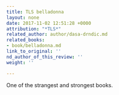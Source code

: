 ```yaml
---
title: TLS belladonna
layout: none
date: 2017-11-02 12:51:28 +0000
attribution: "*TLS*"
related_author: author/dasa-drndic.md
related_books:
- book/belladonna.md
link_to_original: ''
nd_author_of_this_review: ''
weight: ''

---
```

One of the strangest and strongest books.
